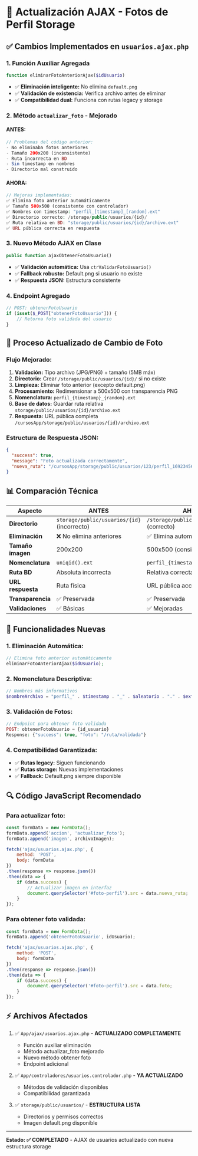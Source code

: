 # 🔧 Actualización AJAX - Fotos de Perfil Storage

## ✅ Cambios Implementados en `usuarios.ajax.php`

### 1. **Función Auxiliar Agregada**
```php
function eliminarFotoAnteriorAjax($idUsuario)
```
- ✅ **Eliminación inteligente:** No elimina `default.png`
- ✅ **Validación de existencia:** Verifica archivo antes de eliminar
- ✅ **Compatibilidad dual:** Funciona con rutas legacy y storage

### 2. **Método `actualizar_foto` - Mejorado**

#### **ANTES:**
```php
// Problemas del código anterior:
- No eliminaba fotos anteriores
- Tamaño 200x200 (inconsistente)
- Ruta incorrecta en BD
- Sin timestamp en nombres
- Directorio mal construido
```

#### **AHORA:**
```php
// Mejoras implementadas:
✅ Elimina foto anterior automáticamente
✅ Tamaño 500x500 (consistente con controlador)  
✅ Nombres con timestamp: "perfil_[timestamp]_[random].ext"
✅ Directorio correcto: /storage/public/usuarios/{id}/
✅ Ruta relativa en BD: "storage/public/usuarios/{id}/archivo.ext"
✅ URL pública correcta en respuesta
```

### 3. **Nuevo Método AJAX en Clase**
```php
public function ajaxObtenerFotoUsuario()
```
- ✅ **Validación automática:** Usa `ctrValidarFotoUsuario()`
- ✅ **Fallback robusto:** Default.png si usuario no existe
- ✅ **Respuesta JSON:** Estructura consistente

### 4. **Endpoint Agregado**
```php
// POST: obtenerFotoUsuario
if (isset($_POST["obtenerFotoUsuario"])) {
    // Retorna foto validada del usuario
}
```

## 🔧 **Proceso Actualizado de Cambio de Foto**

### **Flujo Mejorado:**
1. **Validación:** Tipo archivo (JPG/PNG) + tamaño (5MB máx)
2. **Directorio:** Crear `/storage/public/usuarios/{id}/` si no existe
3. **Limpieza:** Eliminar foto anterior (excepto default.png)
4. **Procesamiento:** Redimensionar a 500x500 con transparencia PNG
5. **Nomenclatura:** `perfil_{timestamp}_{random}.ext`
6. **Base de datos:** Guardar ruta relativa `storage/public/usuarios/{id}/archivo.ext`
7. **Respuesta:** URL pública completa `/cursosApp/storage/public/usuarios/{id}/archivo.ext`

### **Estructura de Respuesta JSON:**
```json
{
  "success": true,
  "message": "Foto actualizada correctamente",
  "nueva_ruta": "/cursosApp/storage/public/usuarios/123/perfil_1692345678_456.jpg"
}
```

## 📊 **Comparación Técnica**

| Aspecto | ANTES | AHORA |
|---------|--------|--------|
| **Directorio** | `storage/public/usuarios/{id}` (incorrecto) | `/storage/public/usuarios/{id}/` (correcto) |
| **Eliminación** | ❌ No elimina anteriores | ✅ Elimina automáticamente |
| **Tamaño imagen** | 200x200 | 500x500 (consistente) |
| **Nomenclatura** | `uniqid().ext` | `perfil_{timestamp}_{random}.ext` |
| **Ruta BD** | Absoluta incorrecta | Relativa correcta |
| **URL respuesta** | Ruta física | URL pública accesible |
| **Transparencia** | ✅ Preservada | ✅ Preservada |
| **Validaciones** | ✅ Básicas | ✅ Mejoradas |

## 🚀 **Funcionalidades Nuevas**

### **1. Eliminación Automática:**
```php
// Elimina foto anterior automáticamente
eliminarFotoAnteriorAjax($idUsuario);
```

### **2. Nomenclatura Descriptiva:**
```php
// Nombres más informativos
$nombreArchivo = "perfil_" . $timestamp . "_" . $aleatorio . "." . $extension;
```

### **3. Validación de Fotos:**
```php
// Endpoint para obtener foto validada
POST: obtenerFotoUsuario = {id_usuario}
Response: {"success": true, "foto": "/ruta/validada"}
```

### **4. Compatibilidad Garantizada:**
- ✅ **Rutas legacy:** Siguen funcionando
- ✅ **Rutas storage:** Nuevas implementaciones
- ✅ **Fallback:** Default.png siempre disponible

## 🔍 **Código JavaScript Recomendado**

### **Para actualizar foto:**
```javascript
const formData = new FormData();
formData.append('accion', 'actualizar_foto');
formData.append('imagen', archivoImagen);

fetch('ajax/usuarios.ajax.php', {
    method: 'POST',
    body: formData
})
.then(response => response.json())
.then(data => {
    if (data.success) {
        // Actualizar imagen en interfaz
        document.querySelector('#foto-perfil').src = data.nueva_ruta;
    }
});
```

### **Para obtener foto validada:**
```javascript
const formData = new FormData();
formData.append('obtenerFotoUsuario', idUsuario);

fetch('ajax/usuarios.ajax.php', {
    method: 'POST',
    body: formData
})
.then(response => response.json())
.then(data => {
    if (data.success) {
        document.querySelector('#foto-perfil').src = data.foto;
    }
});
```

## ⚡ **Archivos Afectados**

1. ✅ `App/ajax/usuarios.ajax.php` - **ACTUALIZADO COMPLETAMENTE**
   - Función auxiliar eliminación
   - Método actualizar_foto mejorado
   - Nuevo método obtener foto
   - Endpoint adicional

2. ✅ `App/controladores/usuarios.controlador.php` - **YA ACTUALIZADO**
   - Métodos de validación disponibles
   - Compatibilidad garantizada

3. ✅ `storage/public/usuarios/` - **ESTRUCTURA LISTA**
   - Directorios y permisos correctos
   - Imagen default.png disponible

---
**Estado: ✅ COMPLETADO** - AJAX de usuarios actualizado con nueva estructura storage
